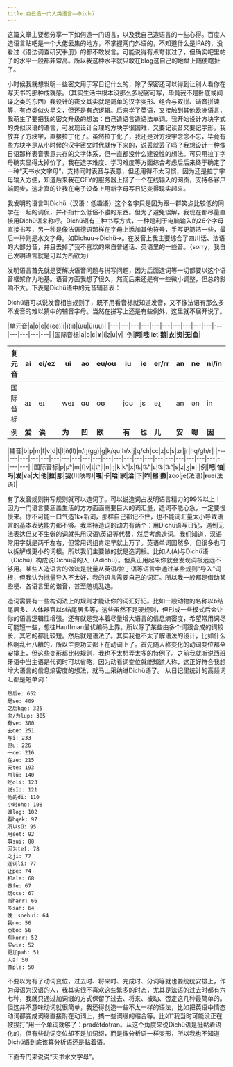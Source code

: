 ```yaml
---
title:自己造一门人类语言——Dichü
---
```

这篇文章主要想分享一下如何造一门语言，以及我自己造语言的一些心得。百度人造语言贴吧是一个大佬云集的地方，不掌握两门外语的，不知道什么是IPA的，没看过《语法调查研究手册》的都不敢发言。可能说得有点夸张过了，但确实吧里帖子的水平一般都非常高。所以我这种水平就只敢在blog这自己的地盘上随便瞎扯了。

小时候我就想发明一些密文用于写日记什么的，除了保密还可以得到让别人看你在写天书的那种成就感。（其实生活中根本没那么多秘密可写，毕竟我不是卧底或间谍之类的东西）我设计的密文其实就是简单的汉字变形、组合与双拼、谐音拼读等，有点类似火星文，但还是有点逻辑。后来学了英语，又接触到其他欧洲语言，我萌生了要把我的密文升级的想法：自己造语言造语法单词。我开始设计方块字式的类似汉语的语言，可发现设计合理的方块字很困难，又要记读音又要记字形，我放弃了方块字，直接拉丁化了。虽然拉丁化了，我还是对方块字念念不忘，毕竟有些方块字是从小时候的汉字密文时代就传下来的，说丢就丢了吗？我想设计一种像日语那样表音表意共存的文字体系，但一直都没什么建设性的想法。可只用拉丁字母确实显得太掉价了，我在造字难度、学习难度等方面综合考虑后后来终于确定了一种“天书水文字母”，支持同时表音与表意，但还用得不太习惯，因为还是拉丁字母输入方便，知道后来我在CFY的服务器上搭了一个在线输入的网页，支持各客户端同步，这才真的让我在电子设备上用新字母写日记变得现实起来。

我发明的语言叫Dichü（汉语：低趣语）这个名字只是因为跟一群笑点比较低的同学在一起的调侃，并不指什么低俗不雅的东西。但为了避免误解，我现在都尽量直接用Dichü语来称呼。Dichü语有三种书写方式，一种是利于电脑输入的26个字母直接书写，另一种是像法语德语那样在字母上添加其他符号，手写更简洁一些，最后一种则是水文字母。如Dichuu->Dichü->。在发音上我主要综合了四川话、法语的大部分音，并且去掉了我不喜欢的来自普通话、英语里的一些音。（sorry，我自己发明语言就是可以为所欲为）

发明语言首先就是要解决语音问题与拼写问题，因为后面造词等一切都要以这个语音框架作为地基。语音方面我想了很久，然而后来还是有一些微小调整，但总的影响不大。下表是Dichü语中的元音辅音表：

Dichü语可以说发音相当规则了，既不用看音标就知道发音，又不像法语有那么多不发音的难以猜中的辅音字母。当然在拼写上还是有些例外，这里就不展开说了。

|单元音|a|o|e|ê(ee)|i|ï(ii)|û/u|ü(uu)|
|---|---|---|---|---|---|---|---|---|---|---|---|---|---|---|
|国际音标|a|o|ɛ|ɤ|i|z̩|u|y|
|例|**阿**|**哦**|l**e**t|**鹅**|**衣**|**资**|**无**|**鱼**|

|复元音|ai|ei/ez|ui|ao|eu/ou|iu|ie|er/rr|an|ne|ni/in|ah/un|une|ün(uun)|on|
|---|---|---|---|---|---|---|---|---|---|---|---|---|---|---|---|
|国际音标|aɪ|eɪ|weɪ|ɑʊ|oʊ|joʊ|jɛ|əɻ|an|ən|in|ɑŋ|wən|yn|ʊŋ|
|例|**爱**|**诶**|**为**|**凹**|**欧**|**有**|**也**|**儿**|**安**|**嗯**|**因**|**昂**|**问**|**晕**|**同**|

|辅音|b|p|m|f|v|d|t|l|ñ(ll)|n/ŋ(gg)|g|k/qu|h/x|j|q/ch|cc|z|c|s|zr|jr|hq/gh/r|
|---|---|---|---|---|---|---|---|---|---|---|---|---|---|---|---|---|---|---|---|---|---|---|---|
|国际音标|p|pʰ|m|f|v|t|tʰ|l|n|ŋ|k|kʰ|x|t͡ɕ|t͡ɕʰ|ɕ|t͡s|t͡sʰ|s|z|ʒ|ʁ|
|例|**吧**|**怕**|**吗**|**发**|**v**a|**大**|**他**|**拉**|**那**|**我**(川陕粤)|**嘎**|**卡**|**哈**|**家**|**洽**|**下**|**咋**|**擦**|**撒**|**z**oo|**j**e(法语)|**r**ue(法语)|

有了发音规则拼写规则就可以造词了。可以说造词占发明语言精力的99%以上！因为一门语言要涵盖生活的方方面面需要巨大的词汇量，造词不能心急，一定要慢慢来。你不可能一口气造1k+新词，那样自己都记不住，也不能词汇量太小导致语言的基本表达能力都不够。我坚持造词的动力有两个：用Dichü语写日记，遇到无法表达但又不生僻的词就先用汉语\英语等代替，然后考虑造词。我们知道，汉语常用字就是两千左右，但常用词组肯定早就上万了。英语单词固然多，但很多也可以拆解成更小的词根。所以我们主要做的就是造词根。比如人(A)与Dichü语（Dichü）构成说Dichü语的人（Adichü）。但真正用起来你就会发现词根远远不够用。某些人造语言的做法是批量从英语/拉丁语等语言中通过某些规则“导入”词根，但我认为批量导入不太好，我的语言需要自己的词汇。所以我一般都是借助某些梗、各语言里的谐音，甚至随机乱造。

造词需要有一些构词法上的规则才能让你的词汇好记。比如一般动物的名称以b结尾居多、人体器官以s结尾居多等，这些虽然不是硬规则，但形成一些模式后会让你的语言逻辑性增强。还有就是我本着尽量增大语言的信息熵密度，希望常用词尽可能短一些，想往Hauffman最优编码上靠。所以除了某些由多个词跟合成的词较长，其它的都比较短。然后就是语法了。其实我也不太了解语法的设计，比如什么格啊乱七八糟的，所以主要功夫都下在动词上了。首先随人称变化的动词变位都全安排上，但这些变形都比较规则，我也不太想弄太多的特例了。之前我就听说西班牙语中当主语是代词时可以省略，因为动看词变位就能知道人称，这正好符合我想增大语言的信息熵密度的想法，就马上采纳进Dichü语了。
从日记里统计的高频词汇都是短单词：

    然后e: 652
    是se: 409
    之后hqe: 325
    向/为lup: 305
    有ve: 300
    去qe: 251
    与i: 233
    但u: 226
    一ce: 216
    在ze: 215
    天te: 193
    月lü: 140
    吃oli: 123
    说sïd: 121
    他的di: 110
    小时oho: 108
    谁log: 102
    看hqek: 97
    所以sü: 95
    用set: 92
    事sui: 88
    因为tef: 78
    之ji: 77
    连词li: 77
    让pe: 74
    和ala: 68
    做fe: 67
    玩cce: 67
    当harr: 66
    多sah: 64
    晚上snehui: 64
    我no: 56
    点bo: 56
    车korr: 52
    买wie: 52
    更加pah: 51
    人a: 50
    像ple: 50

不要以为有了动词变位，过去时、将来时、完成时、分词等就也要统统安排上，作为母语为汉语的人，我其实很不喜欢这些繁多的时态，尤其是法语的过去时都有六七种，我就只通过加词缀的方式保留了过去、将来、被动、否定这几种最简单的。但这并不意味动词就很简单，我还得创造一些不太一样的语法，比如把英语中情态动词都变成词缀直接附在动词上，搞一些词缀的缩合等。比如“我当时可能没正在被挨打”用一个单词就够了：pradêtdotran。从这个角度来说Dichü语是挺黏着语化的，但有些动词变位却不是加词缀，而是像分析语一样变形，所以我也不知道Dichü语到底该算分析语还是黏着语。

下面专门来说说“天书水文字母”。